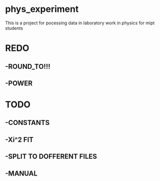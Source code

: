 # phys_experiment
This is a project for pocessing data in laboratory work in physics for mipt students

# REDO
## -ROUND_TO!!! 
## -POWER
# TODO
## -CONSTANTS
## -Xi^2 FIT
## -SPLIT TO DOFFERENT FILES
## -MANUAL
